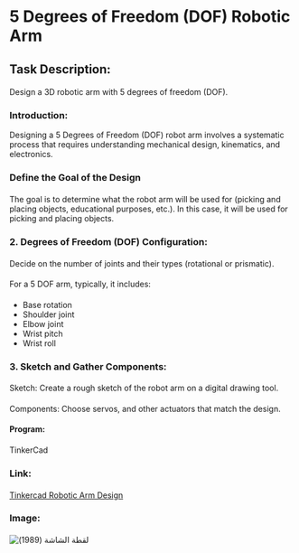 # 5 Degrees of Freedom (DOF) Robotic Arm
####
## Task Description: 
#### 
Design a 3D robotic arm with 5 degrees of freedom (DOF).
####
### Introduction:
Designing a 5 Degrees of Freedom (DOF) robot arm involves a systematic process that requires understanding mechanical design, kinematics, and electronics.
#### 
### Define the Goal of the Design
####
The goal is to determine what the robot arm will be used for (picking and placing objects, educational purposes, etc.). In this case, it will be used for picking and placing objects.
#### 
### 2. Degrees of Freedom (DOF) Configuration:
####
Decide on the number of joints and their types (rotational or prismatic). 
####
For a 5 DOF arm, typically, it includes:
#### 
- Base rotation
- Shoulder joint
- Elbow joint
- Wrist pitch
- Wrist roll
#### 
### 3. Sketch and Gather Components:
#### 
Sketch: Create a rough sketch of the robot arm on a digital drawing tool.
####
Components: Choose servos, and other actuators that match the design.
####
#### Program:
#### 
TinkerCad
### Link:
#### 
[Tinkercad Robotic Arm Design](https://www.tinkercad.com/things/beyQ8EDCScX-copy-of-5-dof-robotic-arm)
#### 
### Image:
#### 
![‏‏لقطة الشاشة (1989)](https://github.com/user-attachments/assets/cc470b88-46ba-4bd2-ac21-57f4bfe032fe)
